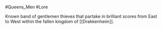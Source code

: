 #Queens_Men #Lore 

Known band of gentlemen thieves that partake in brilliant scores from East to West within the fallen kingdom of [[Drakkenheim]]. 